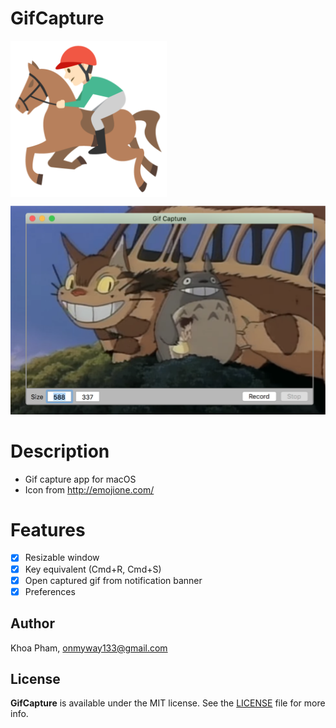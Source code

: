 # GifCapture

<img src="Images/Icon.png" alt="Icon" align="center" width="250" height="250" />

![](Images/gifcapture.png)

# Description

- Gif capture app for macOS
- Icon from http://emojione.com/

# Features

- [x] Resizable window
- [x] Key equivalent (Cmd+R, Cmd+S)
- [x] Open captured gif from notification banner
- [x] Preferences

## Author

Khoa Pham, onmyway133@gmail.com

## License

**GifCapture** is available under the MIT license. See the [LICENSE](https://github.com/onmyway133/GifCapture/blob/master/LICENSE.md) file for more info.
